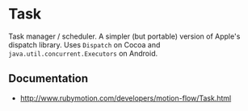 # Task

Task manager / scheduler. A simpler (but portable) version of Apple's dispatch library. Uses `Dispatch` on Cocoa and `java.util.concurrent.Executors` on Android.

## Documentation

- http://www.rubymotion.com/developers/motion-flow/Task.html
